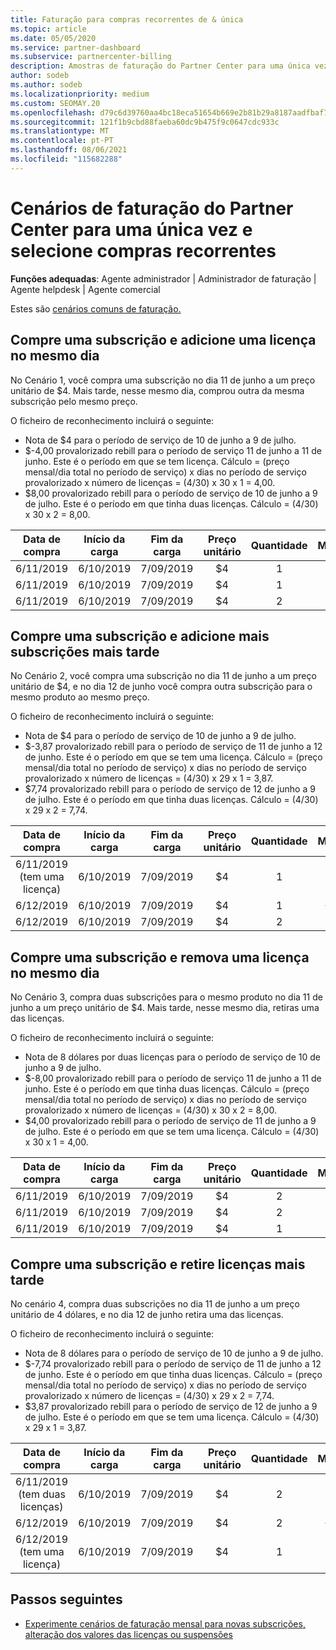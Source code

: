 ```yaml
---
title: Faturação para compras recorrentes de & única
ms.topic: article
ms.date: 05/05/2020
ms.service: partner-dashboard
ms.subservice: partnercenter-billing
description: Amostras de faturação do Partner Center para uma única vez e selecione compras recorrentes - quando compra subscrições, adiciona mais subscrições, adiciona ou remove licenças.
author: sodeb
ms.author: sodeb
ms.localizationpriority: medium
ms.custom: SEOMAY.20
ms.openlocfilehash: d79c6d39760aa4bc18eca51654b669e2b81b29a8187aadfbaf79601ee537b15b
ms.sourcegitcommit: 121f1b9cbd88faeba60dc9b475f9c0647cdc933c
ms.translationtype: MT
ms.contentlocale: pt-PT
ms.lasthandoff: 08/06/2021
ms.locfileid: "115682288"
---
```

# <a name="partner-center-billing-scenarios-for-one-time-and-select-recurring-purchases"></a>Cenários de faturação do Partner Center para uma única vez e selecione compras recorrentes

**Funções adequadas**: Agente administrador | Administrador de faturação | Agente helpdesk | Agente comercial

Estes são [cenários comuns de faturação.](common-billing-scenarios.md) 

## <a name="purchase-a-subscription-and-add-a-license-on-the-same-day"></a>Compre uma subscrição e adicione uma licença no mesmo dia

No Cenário 1, você compra uma subscrição no dia 11 de junho a um preço unitário de $4. Mais tarde, nesse mesmo dia, comprou outra da mesma subscrição pelo mesmo preço.

O ficheiro de reconhecimento incluirá o seguinte:

- Nota de $4 para o período de serviço de 10 de junho a 9 de julho.
- $-4,00 provalorizado rebill para o período de serviço 11 de junho a 11 de junho. Este é o período em que se tem licença. Cálculo = (preço mensal/dia total no período de serviço) x dias no período de serviço provalorizado x número de licenças = (4/30) x 30 x 1 = 4,00.
- $8,00 provalorizado rebill para o período de serviço de 10 de junho a 9 de julho. Este é o período em que tinha duas licenças. Cálculo = (4/30) x 30 x 2 = 8,00.

|**Data de compra**   |**Início da carga** |**Fim da carga**  |**Preço unitário**  |**Quantidade**  |**Montante** |**Tipo de custo** |
|:------:|:------:|:------:|:------:|:------:|:------:|:-----:|
|6/11/2019      |6/10/2019   |7/09/2019         |$4                |1                 |$4            |Novo         |
|6/11/2019     | 6/10/2019    |7/09/2019        |$4        |1        | -$4       |adicionarQuantity           |
|6/11/2019     | 6/10/2019    |7/09/2019        |$4        | 2      |$8         |adicionarQuantity           |

## <a name="purchase-a-subscription-and-add-more-subscriptions-later"></a>Compre uma subscrição e adicione mais subscrições mais tarde

No Cenário 2, você compra uma subscrição no dia 11 de junho a um preço unitário de $4, e no dia 12 de junho você compra outra subscrição para o mesmo produto ao mesmo preço.

O ficheiro de reconhecimento incluirá o seguinte:

- Nota de $4 para o período de serviço de 10 de junho a 9 de julho.
- $-3,87 provalorizado rebill para o período de serviço de 11 de junho a 12 de junho. Este é o período em que se tem uma licença. Cálculo = (preço mensal/dia total no período de serviço) x dias no período de serviço provalorizado x número de licenças = (4/30) x 29 x 1 = 3,87.
- $7,74 provalorizado rebill para o período de serviço de 12 de junho a 9 de julho. Este é o período em que tinha duas licenças. Cálculo = (4/30) x 29 x 2 = 7,74.

|**Data de compra**   |**Início da carga** |**Fim da carga**  |**Preço unitário**  |**Quantidade**  |**Montante** |**Tipo de custo** |
|:------:|:------:|:------:|:------:|:------:|:------:|:-----:|
|6/11/2019 (tem uma licença)     |6/10/2019   |7/09/2019         |$4         |1        |$4            |Novo         |
|6/12/2019     | 6/10/2019    |7/09/2019        |$4        |1        | -$3,87       |adicionarQuantity           |
|6/12/2019     | 6/10/2019    |7/09/2019        |$4        | 2      |$7,74       |adicionarQuantity           |

## <a name="purchase-a-subscription-and-remove-a-license-on-the-same-day"></a>Compre uma subscrição e remova uma licença no mesmo dia

No Cenário 3, compra duas subscrições para o mesmo produto no dia 11 de junho a um preço unitário de $4. Mais tarde, nesse mesmo dia, retiras uma das licenças.  

O ficheiro de reconhecimento incluirá o seguinte:

- Nota de 8 dólares por duas licenças para o período de serviço de 10 de junho a 9 de julho.
- $-8,00 provalorizado rebill para o período de serviço 11 de junho a 11 de junho. Este é o período em que tinha duas licenças. Cálculo = (preço mensal/dia total no período de serviço) x dias no período de serviço provalorizado x número de licenças = (4/30) x 30 x 2 = 8,00.
- $4,00 provalorizado rebill para o período de serviço de 11 de junho a 9 de julho. Este é o período em que se tem uma licença. Cálculo = (4/30) x 30 x 1 = 4,00.

|**Data de compra**   |**Início da carga** |**Fim da carga**  |**Preço unitário**  |**Quantidade**  |**Montante** |**Tipo de custo** |
|:------:|:------:|:------:|:------:|:------:|:------:|:-----:|
|6/11/2019      |6/10/2019   |7/09/2019         |$4                |2                 |$8            |Novo         |
|6/11/2019     | 6/10/2019    |7/09/2019        |$4        |2        | -$8       |removerQuantidade           |
|6/11/2019     | 6/10/2019    |7/09/2019        |$4        | 1      |$4         |removerQuantidade           |

## <a name="purchase-a-subscription-and-remove-licenses-later"></a>Compre uma subscrição e retire licenças mais tarde

No cenário 4, compra duas subscrições no dia 11 de junho a um preço unitário de 4 dólares, e no dia 12 de junho retira uma das licenças.

O ficheiro de reconhecimento incluirá o seguinte:

- Nota de 8 dólares para o período de serviço de 10 de junho a 9 de julho.
- $-7,74 provalorizado rebill para o período de serviço de 11 de junho a 12 de junho. Este é o período em que tinha duas licenças. Cálculo = (preço mensal/dia total no período de serviço) x dias no período de serviço provalorizado x número de licenças = (4/30) x 29 x 2 = 7,74.
- $3,87 provalorizado rebill para o período de serviço de 12 de junho a 9 de julho. Este é o período em que se tem uma licença. Cálculo = (4/30) x 29 x 1 = 3,87.

|**Data de compra**   |**Início da carga** |**Fim da carga**  |**Preço unitário**  |**Quantidade**  |**Montante** |**Tipo de custo** |
|:------:|:------:|:------:|:------:|:------:|:------:|:-----:|
|6/11/2019 (tem duas licenças)     |6/10/2019   |7/09/2019         |$4         |2        |$8       |Novo       |
|6/12/2019     | 6/10/2019    |7/09/2019        |$4        |2        | -$7,74       |removerQuantidade           |
|6/12/2019 (tem uma licença)    | 6/10/2019    |7/09/2019   |$4    |1      |$3,87    |removerQuantidade |

## <a name="next-steps"></a>Passos seguintes

- [Experimente cenários de faturação mensal para novas subscrições, alteração dos valores das licenças ou suspensões](common-billing-scenarios-monthly.md)